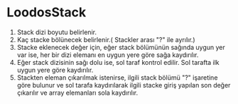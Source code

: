 # LoodosStack
1) Stack dizi boyutu belirlenir.
2) Kaç stacke bölünecek belirlenir.( Stackler arası "?" ile ayrılır.)
3) Stacke eklenecek değer için, eğer stack bölümünün sağında uygun yer var ise, her bir dizi elemanı en uygun yere göre sağa kaydırılır.
4) Eğer stack dizisinin sağı dolu ise, sol taraf kontrol edilir. Sol tarafta ilk uygun yere göre kaydırılır.
5) Stackten eleman çıkarılmak istenirse, ilgili stack bölümü "?" işaretine göre bulunur ve sol tarafa kaydırılarak ilgili stacke giriş yapılan son değer çıkarılır ve array elemanları sola kaydırılır.
